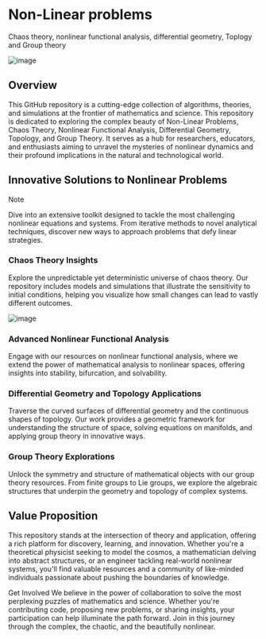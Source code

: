 # Non-Linear problems
 Chaos theory, nonlinear functional analysis, differential geometry, Toplogy and Group theory

![image](https://github.com/Jhonnatan7br/Non-Linear-problems/assets/104907786/c0414cb3-22f4-4c87-9799-abea4056189c)

## Overview
This GitHub repository is a cutting-edge collection of algorithms, theories, and simulations at the frontier of mathematics and science. This repository is dedicated to exploring the complex beauty of Non-Linear Problems, Chaos Theory, Nonlinear Functional Analysis, Differential Geometry, Topology, and Group Theory. It serves as a hub for researchers, educators, and enthusiasts aiming to unravel the mysteries of nonlinear dynamics and their profound implications in the natural and technological world.

## Innovative Solutions to Nonlinear Problems
> [!NOTE]
>  Dive into an extensive toolkit designed to tackle the most challenging nonlinear equations and systems. From iterative methods to novel analytical techniques, discover new ways to approach problems that defy linear strategies.

### Chaos Theory Insights
Explore the unpredictable yet deterministic universe of chaos theory. Our repository includes models and simulations that illustrate the sensitivity to initial conditions, helping you visualize how small changes can lead to vastly different outcomes.

![image](https://github.com/Jhonnatan7br/Non-Linear-problems/assets/104907786/4056414d-4e6a-488f-8552-69daddd63843)

### Advanced Nonlinear Functional Analysis
Engage with our resources on nonlinear functional analysis, where we extend the power of mathematical analysis to nonlinear spaces, offering insights into stability, bifurcation, and solvability.

### Differential Geometry and Topology Applications
Traverse the curved surfaces of differential geometry and the continuous shapes of topology. Our work provides a geometric framework for understanding the structure of space, solving equations on manifolds, and applying group theory in innovative ways.

### Group Theory Explorations 
Unlock the symmetry and structure of mathematical objects with our group theory resources. From finite groups to Lie groups, we explore the algebraic structures that underpin the geometry and topology of complex systems.

## Value Proposition
This repository stands at the intersection of theory and application, offering a rich platform for discovery, learning, and innovation. Whether you're a theoretical physicist seeking to model the cosmos, a mathematician delving into abstract structures, or an engineer tackling real-world nonlinear systems, you'll find valuable resources and a community of like-minded individuals passionate about pushing the boundaries of knowledge.

Get Involved
We believe in the power of collaboration to solve the most perplexing puzzles of mathematics and science. Whether you're contributing code, proposing new problems, or sharing insights, your participation can help illuminate the path forward. Join in this journey through the complex, the chaotic, and the beautifully nonlinear.

